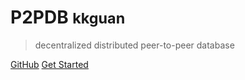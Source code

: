 <!-- _coverpage.md -->

<!-- ![logo](_media/icon.svg) -->

# P2PDB <small>kkguan</small>

> decentralized distributed peer-to-peer database

<!-- - 简单、轻便 (压缩后 ~21kB)
- 无需生成 html 文件
- 众多主题 -->

[GitHub](https://github.com/Rock-liyi/p2pdb)
[Get Started](/zh-cn/)

<!-- 背景色 -->
<!-- 
![color](#f0f0f0) -->